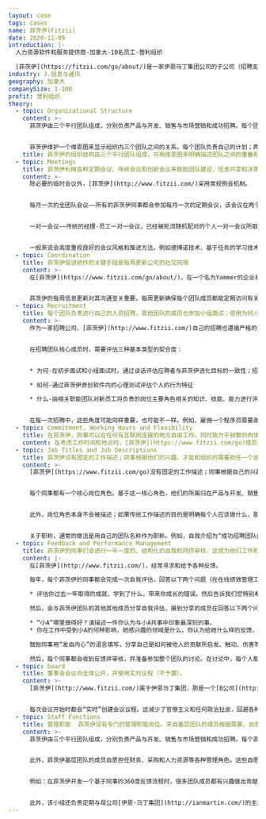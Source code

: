 ```yaml
---
layout: case
tags: cases
name: 菲茨伊(Fitzii)
date: 2020-11-09
introduction: |-
  人力资源软件和服务提供商-加拿大-10名员工-营利组织

  [菲茨伊](https://fitzii.com/go/about/)是一家伊恩马丁集团公司的子公司（招聘支持）
industry: J.信息与通讯
geography: 加拿大
companySize: 1-100
profit: 营利组织
theory:
  - topic: Organizational Structure
    content: >-
      菲茨伊由三个平行团队组成，分别负责产品与开发、销售与市场营销和成功招聘。每个团队都有一名高级人员负责战略和规划，但对团队的其他成员没有指挥权（菲茨伊使用建议流程和其他基于同事交流的流程进行决策）。


      菲茨伊维护一个维恩图来显示组织内三个团队之间的关系。每个团队负责自己的计划；两个团队之间的每个合作组合，都会在工作重叠的地方制定共享的计划；某些重要主题位于维恩图的中心，此处任何更改都需要三个团队的认可。“维恩中心”的主题包括菲茨伊的发展目标、战略和主题目标、可能对客户产生重大影响的产品和服务变化，以及自我管理等有关人力资源和文化的活动。
    title: 菲茨伊的组织结构由三个平行团队组成，并用维恩图来明确描述团队之间的重叠和共享决策之处。
  - topic: Meetings
    title: 菲茨伊利用各种定期会议、传统会议和创新会议来鼓励团队建设、信息共享和决策。
    content: >-
      除必要的临时会议外，[菲茨伊](http://www.fitzii.com/)采用常规例会机制。


      每月一次的全团队会议——所有的菲茨伊同事都会参加每月一次的定期会议，该会议在两个办公地点之间轮流举行。对于一个在两个地点工作并且经常远程工作的团队来说，这确保了一个可预测的能面对面开会的机会。该例会的议程包括完整人性活动，如了解一位同事的活动，以及财务审查，以提高每个团队成员的财务意识并促进主人翁思维。任何人想得到整个团队对任何主题意见的人，都可以将其他主题自由添加到一个共享文档中（没有人控制议程）。


      一对一会议——传统的经理-员工一对一会议，已经被轮流随机配对的个人一对一会议所取代。这些会议被称为“蔚蓝约会”，有助于加强联系，增加对其他角色的了解，并为建议流程提供可预测的第一个联络点。每对蔚蓝约会会持续三个月。


      一般来说会高度重视良好的会议风格和推进方法。例如德博诺技术、基于任务的学习技术和公司原创的问题杜兹（DOAQ）会议风格就是例子。
  - topic: Coordination
    title: 菲茨伊促进协作的关键手段是每周更新公司的社交网络
    content: >-
      在[菲茨伊](https://www.fitzii.com/go/about/)，在一个名为Yammer的企业社交网络中，每周都会发生更新，这是分享信息和接受建议的关键手段。每个核心团队成员每周都会写一篇关于她/他的工作活动、建议流程和关注点的最新帖子。


      菲茨伊的每周信息更新对其沟通至关重要。每周更新确保每个团队成员都能定期访问有关业务的各种信息 – 从财务表现到客户关注点以及个人参与度 – 从而提高菲茨伊团队成员的一致性和参与度。菲茨伊的股东和咨询委员会也是Yammer小组的成员，他们偶尔会在每周更新或咨询委员会会议上添加鼓励意见或提出课题。
  - topic: Recruitment
    title: 每个团队负责进行自己的人员招聘，其他团队的成员也参加小组面试；使用为何/如何/什么（why/how/what）提问框架，来评估应聘者的适配度。
    content: >-
      作为一家招聘公司，[菲茨伊](http://www.fitzii.com/)自己的招聘也遵循严格的流程来评估新员工的成功潜力，流程包括心理测试和深入的小组面试。招聘决定权在于招聘团队，其他每个团队的代表也参与小组面试。重点是确保新员工能在职场经历有意义的工作，并得到菲茨伊团队的支持。


      在招聘团队核心成员时，需要评估三种基本类型的契合度：


      * 为何-在初步面试和小组面试时，通过谈话评估应聘者与菲茨伊进化目标的一致性；招聘的强烈愿望是，为与组织目标明确共鸣的新人找到岗位一致性

      * 如何-通过菲茨伊原创软件内的心理测试评估个人的行为特征

      * 什么-由相关职能团队对新员工将负责的岗位主要角色相关的知识、技能、能力进行评估


      在每一次招聘中，这些角度可能同样重要，也可能不一样。例如，雇佣一个程序员需要高水平的知识、技能和能力（重视什么/what），而雇佣一个将制定策略的高级人员则需要高度的组织目标一致性（为何/why）。
  - topic: Commitment, Working Hours and Flexibility
    title: 在菲茨伊，同事可以在任何有互联网连接的地方自由工作，同时致力于频繁的肉体见面。
    content: 在考虑工作时间和地点时，[菲茨伊](https://www.fitzii.com/go)成员致力于在自由和责任之间“保持一个平衡感”。同事可以在任何有互联网连接的地方工作（自由）。成员享受很大程度的灵活性，比如有人可以富有成效的在家里工作，或偶尔基于需要到另一个地点工作。比如，一个同事在迈阿密工作了一个星期，以探望生病的亲戚。实际上，同事主要在两个办公室工作——一个在安大略省的奥克维尔，另一个在安大略省的多伦多。大家都致力于肉身共度时光——人们经常听到首席执行官说“你们在一起的时间，如果没有浪费就是在建立社区连带感”——同事们每周二都会尽一切努力在奥克维尔（Oakville）工作，周四在多伦多（Toronto）工作（这是责任）。每月一次的团队会议在两个地点轮流举行；每年一次的团队集体静修，支撑着高质量的结构化和非结构化互动。
  - topic: Job Titles and Job Descriptions
    title: 菲茨伊没有固定的工作描述；同事根据他们的兴趣、才能和组织的需要担任一个或多个岗位角色。一个有用的标准职称，本身具有指导性和灵活性。
    content: >-
      [菲茨伊](https://www.fitzii.com/go)没有固定的工作描述；同事根据自己的兴趣、才能和组织的需要担任一个或多个岗位角色。


      每个同事都有一个核心岗位角色。基于这一核心角色，他们的所属归在产品与开发、销售与市场营销和招聘成功这三个职能团队之一。每个同事还担任与核心岗位角色无关的其他角色。为了方便起见，公司社交网络中保存着对这些角色的简单列表。就像“招聘实践-Luz”一样简单，所以很容易搞清楚出当前担任每个岗位角色的人是谁。


      此外，岗位角色本身不会被描述；如果传统工作描述的目的是明确每个人应该做什么，那么蔚蓝组织中替代这个指针的等效来源是，基于每个团队的目标和计划文档，其中明确描述了该团队当前的优先事项。从这个意义上说，同事的普适工作描述，就是在菲茨伊组织目标方向上取得进展，特别是实现其所属职能团队所承诺的分支目标和计划。


      关于职称，通常的做法是用自己的团队名称作为职称。例如，自我介绍为“成功招聘团队的克拉拉”或签署电子邮件：克拉拉，成功招聘，菲茨伊。同时，如果某些场景需要使用传统职称，每个人都有自由使用。例如，销售和市场营销团队的一名成员，在向市场营销服务供应商致辞时，就可以自称为菲茨伊的市场营销经理。同事们在足够的同事监督压力，以及良好的个人判断力前提下，都会避免采用那些虚荣花哨的头衔！
  - topic: Feedback and Performance Management
    title: 菲茨伊的同事们会进行一年一度的、结构化的自我和同侪审核，这成为他们工作和人际关系实践的一个亮点。
    content: |-
      在[菲茨伊](http://www.fitzii.com/)，经常寻求和给予各种反馈。

      每年，每个菲茨伊的同事都会完成一次自我评估，回答以下两个问题（在在线绩效管理工具中完成）：

      * 评估你过去一年取得的成就、学到了什么，带来你成长的错误。然后告诉我们您特别希望得到自己哪些方面表现的反馈。

      然后，会与菲茨伊团队的其他其他成员分享自我评估，接到分享的成员在回答以下两个问题之前，会对收到的同事自我评估内容进行审查：

      * “小A”哪里做得好？请描述一件你认为与小A共事中印象最深刻的事。
      * 你在工作中受到小A的何种影响，她感兴趣的领域是什么，你认为给她什么样的反馈，才能最有助于她的成长或提高？

      鼓励同事用“发自内心”的语言填写，分享自己是如何被他人的贡献所启发、触动、伤害等。反馈只是个人看法，并非客观事实，所以不使用数字评分或排名。

      然后，每个同事都会收到反馈并审核，并准备参加整个团队的讨论。在讨论中，每个人都会分享反馈过程中的新洞见，以及他或她针对得到的反馈计划采取的回应措施。
  - topic: board
    title: 董事会会议向全体公开，并使用实时议程（不予置）。
    content: >-
      [菲茨伊](http://www.fitzii.com/)属于伊恩马丁集团，那是一个[B公司](http://www.bcorporation.net/)。总公司的首席执行官和高级领导人担任菲茨伊的顾问委员会。这两个公司每月举行一次共同会议，重点讨论如何表达冲突和寻求建议。


      每次会议开始时都会“实时”创建会议议程。这减少了官僚主义和任何政治扯皮，回避各种整个集团不感兴趣或没有紧迫性的话题。每个团队负责人跟董事会成员分享四个项目：他/她关注什么，b）对什么感到兴奋，c）关心什么，d）需要立即关注的任务是什么。会上只讨论紧急议题和广泛关注的议题，其他议题推迟讨论。所有菲茨伊团队成员都可以阅览会议纪要。
  - topic: Staff Functions
    title: 管理职能  菲茨伊没有专门的管理职能岗位。来自基层团队的成员根据需要，自愿担任各种管理职能岗位提供服务。
    content: >-
      菲茨伊由三个平行团队组成，分别负责产品与开发、销售与市场营销和成功招聘。每个菲茨伊员工都是其中一个团队的成员，属于哪个团队取决于他或她的核心角色内容。


      此外，菲茨伊基层团队的成员自愿担任财务、采购和人力资源等各种管理角色。这些自愿服务的成员主动积累专业知识，负责推进决策、行动和项目。这些任务分配，都基于个人兴趣和团队的总体需求。


      例如：在菲茨伊开发一个基于同事的360度反馈流程时，很多团队成员都有兴趣做出贡献。最初，新反馈流程的发展很慢，因为没有明确人才选负责推动这一进程。当团队注意到这一点时，产品与开发团队的一位同事主动担任了这个反馈过程的管理员。他收集了其他感兴趣的同事的意见和建议，根据他们的建议提出了一个流程，并接管了这个新实践的实施任务。从这个意义上说，这个角色不是对某个特定管理岗位赋予权威，而是为团队的实际需要服务。


      此外，该小组还负责定期与母公司[伊恩·马丁集团](http://ianmartin.com/)的主题专家以及法律顾问等外部专家沟通联络。
---
```

